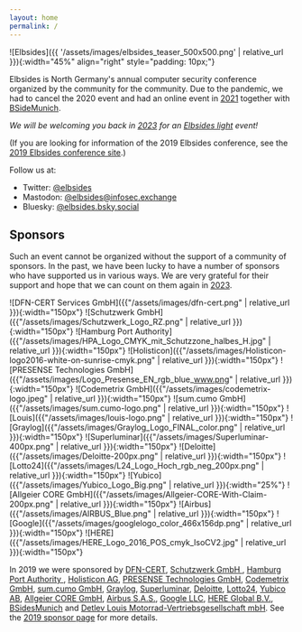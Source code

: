 ```yaml
---
layout: home
permalink: /
---
```



![Elbsides]({{ '/assets/images/elbsides_teaser_500x500.png' | relative_url }}){:width="45%" align="right" style="padding: 10px;"}

<!-- ![Elbsides](/assets/images/elbsides_teaser_500x500.png){:width="45%" align="right" style="padding: 10px;"} -->

Elbsides is North Germany's annual computer security conference organized by the community for the community. Due to the pandemic, we had to cancel the 2020 event and had an online event in [2021](/2021/) together with [BSideMunich](https://www.bsidesmunich.org).

*We will be welcoming you back in [2023](/2023/) for an [Elbsides light](/2023/) event!*

(If you are looking for information of the 2019 Elbsides conference, see the [2019 Elbsides conference site](/2019/).)

Follow us at:

* Twitter: [@elbsides](https://twitter.com/elbsides)
* Mastodon: [@elbsides@infosec.exchange](https://infosec.exchange/@elbsides)
* Bluesky: [@elbsides.bsky.social](https://bsky.app/profile/elbsides.bsky.social)

## Sponsors

Such an event cannot be organized without the support of a community of sponsors. In the past, we have been lucky to have a number of sponsors who have supported us in various ways. We are very grateful for their support and hope that we can count on them again in [2023](/2023/).

![DFN-CERT Services GmbH]({{"/assets/images/dfn-cert.png" | relative_url }}){:width="150px"}
![Schutzwerk GmbH]({{"/assets/images/Schutzwerk_Logo_RZ.png" | relative_url }}){:width="150px"}
![Hamburg Port Authority]({{"/assets/images/HPA_Logo_CMYK_mit_Schutzzone_halbes_H.jpg" | relative_url }}){:width="150px"}
![Holisticon]({{"/assets/images/Holisticon-logo2016-white-on-sunrise-cmyk.png" | relative_url }}){:width="150px"}
![PRESENSE Technologies GmbH]({{"/assets/images/Logo_Presense_EN_rgb_blue_www.png" | relative_url }}){:width="150px"}
![Codemetrix GmbH]({{"/assets/images/codemetrix-logo.jpeg" | relative_url }}){:width="150px"}
![sum.cumo GmbH]({{"/assets/images/sum.cumo-logo.png" | relative_url }}){:width="150px"}
![Louis]({{"/assets/images/louis-logo.png" | relative_url }}){:width="150px"}
![Graylog]({{"/assets/images/Graylog_Logo_FINAL_color.png" | relative_url }}){:width="150px"}
![Superluminar]({{"/assets/images/Superluminar-400px.png" | relative_url }}){:width="150px"}
![Deloitte]({{"/assets/images/Deloitte-200px.png" | relative_url }}){:width="150px"}
![Lotto24]({{"/assets/images/L24_Logo_Hoch_rgb_neg_200px.png" | relative_url }}){:width="150px"}
![Yubico]({{"/assets/images/Yubico_Logo_Big.png" | relative_url }}){:width="25%"}
![Allgeier CORE GmbH]({{"/assets/images/Allgeier-CORE-With-Claim-200px.png" | relative_url }}){:width="150px"}
![Airbus]({{"/assets/images/AIRBUS_Blue.png" | relative_url }}){:width="150px"}
![Google]({{"/assets/images/googlelogo_color_466x156dp.png" | relative_url }}){:width="150px"}
![HERE]({{"/assets/images/HERE_Logo_2016_POS_cmyk_IsoCV2.jpg" | relative_url }}){:width="150px"}


In 2019 we were sponsored by [DFN-CERT](https://www.dfn-cert.de),
[Schutzwerk GmbH ](https://www.schutzwerk.com),
[ Hamburg Port Authority ](https://www.hamburg-port-authority.de),
[Holisticon AG](https://www.holisticon.de),
[PRESENSE Technologies GmbH](https://www.pre-sense.de),
[Codemetrix GmbH](https://www.codemetrix.io),
[sum.cumo GmbH](https://www.sumcumo.com),
[Graylog](https://www.graylog.org),
[Superluminar](https://superluminar.io),
[Deloitte](http://www.deloitte.com/de),
[Lotto24](https://lotto24.de),
[Yubico AB](https://www.yubico.com),
[Allgeier CORE GmbH](https://www.allgeier-core.com),
[Airbus S.A.S.](https://www.airbus.com),
[Google LLC](https://www.google.com),
[HERE Global B.V.](https://www.here.com),
[BSidesMunich](https://www.bsidesmunich.org) and [Detlev Louis Motorrad-Vertriebsgesellschaft mbH](https://www.louis.eu). See
the [2019 sponsor page](2019/sponsors/) for more details.

